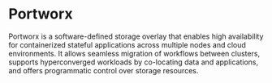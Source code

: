# Portworx

Portworx is a software-defined storage overlay that enables high availability for containerized stateful applications across multiple nodes and cloud environments. It allows seamless migration of workflows between clusters, supports hyperconverged workloads by co-locating data and applications, and offers programmatic control over storage resources.
